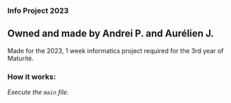 ### Info Project 2023
## Owned and made by Andrei P. and Aurélien J.

Made for the 2023, 1 week informatics project required for the 3rd year of Maturité.

### How it works:
*Execute the `main` file*.